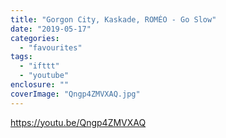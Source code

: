 ```yaml
---
title: "Gorgon City, Kaskade, ROMÉO - Go Slow"
date: "2019-05-17"
categories: 
  - "favourites"
tags: 
  - "ifttt"
  - "youtube"
enclosure: ""
coverImage: "Qngp4ZMVXAQ.jpg"
---
```


https://youtu.be/Qngp4ZMVXAQ
